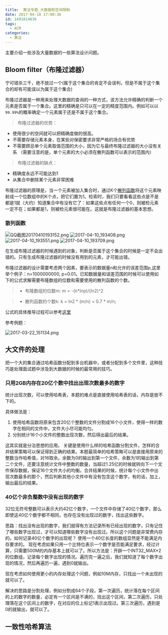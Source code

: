 ```yaml
---
title:  算法专题_大数据和空间限制
date: 2017-04-10 17:00:36
id: 1491814836
tags:
  - ACM
categories:
  - 算法
---
```


主要介绍一些涉及大量数据的一些算法设计问题。

<!-- more -->

## Bloom filter（布隆过滤器）

宁可错杀三千，绝不放过一个(属于这个集合的肯定不会误判，但是不属于这个集合的却有可能误以为属于这个集合)

布隆过滤器是一种用来处理大数据的查询的一种方式，该方法允许精确的判断一个元素是否属于一个集合。这里的精确是只可以在一定的精度范围内。例如可以以`99.99%`的概率确定一个元素属于还是不属于这个集合。
> 布隆过滤器的优势：
- 使用很少的空间就可以把精确度做的很高。
- 不需要存储元素本身，在某些对保密要求非常严格的场合有优势
- 不需要顾忌单个元素取值范围的大小，因为它与最终布隆过滤器的大小没有关系
（需要注意的是，单个元素的大小必须在散列函数可以表示的范围内）

> 布隆过滤器的缺点：
- 精确度永远不可能达到1
- 从集合中删除某个元素非常困难

布隆过滤器的原理是，当一个元素被加入集合时，通过K个[散列函数](#sanlie)将这个元素映射成一个位数组中的K个点，把它们置为1。检索时，我们只要看看这些点是不是都是1就（大约）知道集合中有没有它了：如果这些点有任何一个0，则被检元素一定不在；如果都是1，则被检元素很可能在。这就是布隆过滤器的基本思想。

### <span id='sanlie'>散列函数</span>

![QQ截图20170410193152.png](QQ截图20170410193152.png)
![2017-04-10_193408.png](2017-04-10_193408.png)
![2017-04-10_193551.png](2017-04-10_193551.png)
![2017-04-10_193709.png](2017-04-10_193709.png)

在生成布隆过滤器的时候遇到的对象，判断是否属于这个集合的时候是一定不会出错的。只有生成布隆过滤器的时候没有用到的元素，才可能出错。

布隆过滤器的设计需要考虑两个因素，要表示的数据量n和允许的误差范围p,这里举个例子：n=1000000000, p=0.01。已知数据量和误差范围的时候可以使用如下的公式求解需要布隆数组的位数和需要使用的散列函数的个数。

> - 布隆数组的位数m:
> m = -(n*lnp)/(ln2)^2

> - 散列函数的个数k:
> k = ln2 * (m/n) = 0.7 * m/n;

公式的具体推导过程可以参考[这里]()

参考例题：

![2017-03-22_151134.png](2017-03-22_151134.png)

## 大文件的处理

把一个大的集合通过哈希函数分配到多台机器中，或者分配到多个文件里，这种技巧是处理面试题中涉及到大数据的时候的最常用的技巧。

### 只用2GB内存在20亿个数中找出出现次数最多的数字

统计出现次数，可以使用哈希表，本题的难点是直接使用哈希表的话，内存是放不下的。

具体做法是：

1. 使用哈希函数将原来包含20亿个整数的文件分割成16个小文件，使得一样的数字在相同的文件中，文件大小尽可能均匀。
2. 分别统计16个小文件的整数出现次数，然后得出最后的结果。

这其实就是分治思想的应用。 关键是使用什么样的哈希函数分割文件，怎样的合并结果策略可以保证得到正确的结果。本题最简单的哈希策略可以是直接用原来的整数当作哈希值，对16取余。余数为0的输出到第一个文件，余数为1的输出到第二个文件，还要注意统计文件中整数的数量，当超过1.25亿的时候就转向下一个文件保存数据，保证16个文件大小的均衡。合并结果的时候，统计每个小文件中出现次数最多的那个，然后判断其他小文件中有没有包含这个数字，有的话，加上，输出最后的结果。

### 40亿个非负整数中没有出现的数字

32位无符号整数可以表示大约42亿个数字，一个文件中存储了40亿个数字，那么即使这40亿个数字都不相同，也存在没有出现过的数字，找出这些数字。

思路：找出没有出现的数字，我们就得有方法记录所有已经出现的数字，只有记住了哪些数字出现过，才可以知道哪些数字没有出现过。所以这个问题是非常费内存的。如何记录40亿个数字的出现呢？ 使用一个40亿长度的数组显然是不能满足内存要求的。 现在考虑如果只用一个比特位表示一个数字是否能满足要求，经过计算，只需要500M的内存基本上就可以了。所以方法是：开辟一个INT32_MAX*2的位数组，记录每个数字出现的情况。遍历完一遍之后，我们就知道了每个数字出现的情况，然后再遍历一遍，遇到0就输出。

现在考虑如何使用更小的内存处理这个问题，例如10M内存，只找出一个未出现的就可以了。

解决的思路是分割处理，例如分割成64个子段，第一次遍历，统计落在每个区间的上的数字的数量，必定有一个区间是不满的，找出这个区间，第二次遍历，只处理落在这个区间上的数字，在对应的位上标记1表示出现过。第三次遍历，遇到是0的就输出，就可以了。

### 

## 一致性哈希算法
